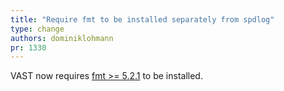 ```yaml
---
title: "Require fmt to be installed separately from spdlog"
type: change
authors: dominiklohmann
pr: 1330
---
```


VAST now requires [fmt >= 5.2.1](https://fmt.dev) to be installed.
